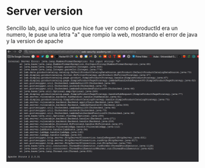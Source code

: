 # Server version

Sencillo lab, aqui lo unico que hice fue ver como el productId era un numero, le puse una letra "a" que rompio la web, mostrando el error de java y la version de apache

![](../../.gitbook/assets/imagen%20%28595%29.png)





